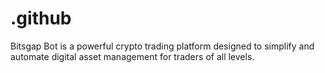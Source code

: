 # .github
Bitsgap Bot is a powerful crypto trading platform designed to simplify and automate digital asset management for traders of all levels.
